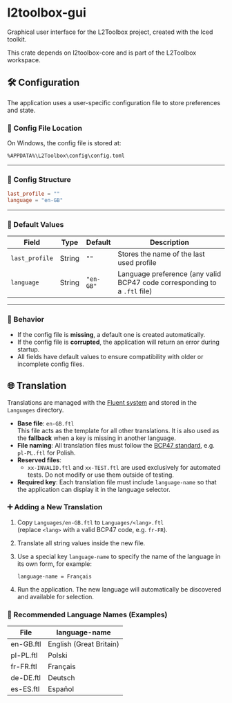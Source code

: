 # l2toolbox-gui

Graphical user interface for the L2Toolbox project, created with the Iced toolkit.

This crate depends on l2toolbox-core and is part of the L2Toolbox workspace.

## 🛠 Configuration

The application uses a user-specific configuration file to store preferences and state.

### 📁 Config File Location
On Windows, the config file is stored at:

```
%APPDATA%\L2Toolbox\config\config.toml
```
---

### 🧾 Config Structure

```toml
last_profile = ""
language = "en-GB"
```

---

### 🧰 Default Values

| Field         | Type   | Default | Description                          |
|---------------|--------|---------|--------------------------------------|
| `last_profile`| String | `""`    | Stores the name of the last used profile |
| `language`    | String | `"en-GB"`  | Language preference (any valid BCP47 code corresponding to a `.ftl` file) |


---

### 🔄 Behavior

- If the config file is **missing**, a default one is created automatically.
- If the config file is **corrupted**, the application will return an error during startup.
- All fields have default values to ensure compatibility with older or incomplete config files.

## 🌐 Translation

Translations are managed with the [Fluent system](https://projectfluent.org/) and stored in the `Languages` directory.

- **Base file**: `en-GB.ftl`  
  This file acts as the template for all other translations. It is also used as the **fallback** when a key is missing in another language.
- **File naming**: All translation files must follow the [BCP47 standard](https://unicode.org/reports/tr35/tr35.html#BCP47), e.g. `pl-PL.ftl` for Polish.
- **Reserved files**:  
  - `xx-INVALID.ftl` and `xx-TEST.ftl` are used exclusively for automated tests. Do not modify or use them outside of testing.
- **Required key**: Each translation file must include `language-name` so that the application can display it in the language selector.

### ➕ Adding a New Translation

1. Copy `Languages/en-GB.ftl` to `Languages/<lang>.ftl`  
   (replace `<lang>` with a valid BCP47 code, e.g. `fr-FR`).
2. Translate all string values inside the new file.
3. Use a special key `language-name` to specify the name of the language in its own form, for example:

   ```fluent
   language-name = Français
   ```

4. Run the application. The new language will automatically be discovered and available for selection.

### 📝 Recommended Language Names (Examples)

| File      | language-name |
|-----------|---------------|
| en-GB.ftl | English (Great Britain) |
| pl-PL.ftl | Polski |
| fr-FR.ftl | Français |
| de-DE.ftl | Deutsch |
| es-ES.ftl | Español |
